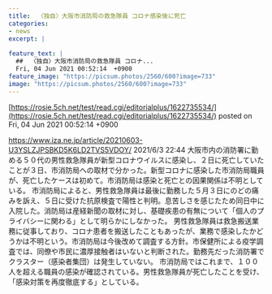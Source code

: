 ```yaml
---
title:  〈独自〉大阪市消防局の救急隊員 コロナ感染後に死亡  
categories:
- news
excerpt: |
  
feature_text: |
  ##  〈独自〉大阪市消防局の救急隊員 コロナ...
  Fri, 04 Jun 2021 00:52:14  +0900
feature_image: "https://picsum.photos/2560/600?image=733"
image: "https://picsum.photos/2560/600?image=733"
---
```


[https://rosie.5ch.net/test/read.cgi/editorialplus/1622735534/](https://rosie.5ch.net/test/read.cgi/editorialplus/1622735534/)
posted on Fri, 04 Jun 2021 00:52:14  +0900

<!--more-->

https://www.iza.ne.jp/article/20210603-U3YSLZJPSBKD5K6LD2TVS5VDOY/ 2021/6/3 22:44 大阪市内の消防署に勤める５０代の男性救急隊員が新型コロナウイルスに感染し、２日に死亡していたことが３日、市消防局への取材で分かった。新型コロナに感染した市消防局職員が、死亡したケースは初めて。市消防局は感染と死亡との因果関係は不明としている。 市消防局によると、男性救急隊員は最後に勤務した５月３日にのどの痛みを訴え、５日に受けた抗原検査で陽性と判明。息苦しさを感じたため同日中に入院した。消防局は産経新聞の取材に対し、基礎疾患の有無について「個人のプライバシーに関わる」として明らかにしなかった。 男性救急隊員は救急搬送業務に従事しており、コロナ患者を搬送したこともあったが、業務で感染したかどうかは不明という。市消防局は今後改めて調査する方針。市保健所による疫学調査では、同僚や市民に濃厚接触者はいないと判断された。勤務先だった消防署でクラスター（感染者集団）は発生していない。 市消防局ではこれまで、１００人を超える職員の感染が確認されている。男性救急隊員が死亡したことを受け、「感染対策を再度徹底する」としている。
